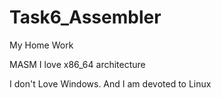 # Task6_Assembler
My Home Work

MASM I love x86_64 architecture

I don't Love Windows. And I am devoted to Linux
